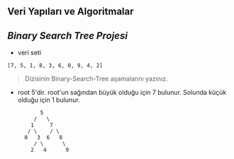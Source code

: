 ## Veri Yapıları ve Algoritmalar
## *Binary Search Tree Projesi*
- veri seti

```[7, 5, 1, 8, 3, 6, 0, 9, 4, 2] ```
> Dizisinin Binary-Search-Tree aşamalarını yazınız.

* root 5'dir. root'un sağından büyük olduğu için 7 bulunur.
Solunda küçük olduğu için 1 bulunur.

             5      
           /   \
          1     7
         / \    / \
        0   3  6   8 
           / \      \
          2   4      9
